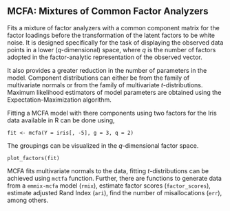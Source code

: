 ## MCFA: Mixtures of Common Factor Analyzers

Fits a mixture of factor analyzers with a common component matrix for the
factor loadings before the transformation of the latent factors to be
white noise. It is designed specifically for the task of displaying the
observed data points in a lower (_q_-dimensional) space, 
where _q_ is the number of factors adopted in the
factor-analytic representation of the observed vector.

It also provides a greater reduction in the number of parameters in the model.
Component distributions can either be from the family of multivariate normals
or from the family of multivariate _t_-distributions.
Maximum likelihood estimators of model parameters are obtained using the Expectation-Maximization algorithm.

Fitting a MCFA model with there components using two factors for the Iris data available in
R can be done using,  
```
fit <- mcfa(Y = iris[, -5], g = 3, q = 2)
```

The groupings can be visualized in the _q_-dimensional factor space.
```
plot_factors(fit)
```
MCFA fits multivariate normals to the data, fitting _t_-distributions can be achieved
using `mctfa` function. Further, there are functions to generate data from a `emmix-mcfa`
model (`rmix`), estimate factor scores (`factor_scores`), estimate adjusted Rand Index (`ari`),
find the number of misallocations (`err`), among others.
